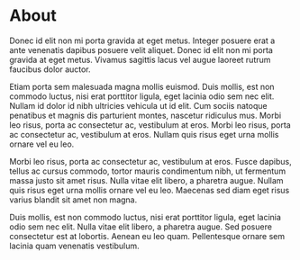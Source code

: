 # About

Donec id elit non mi porta gravida at eget metus. Integer posuere erat a ante venenatis dapibus posuere velit aliquet. Donec id elit non mi porta gravida at eget metus. Vivamus sagittis lacus vel augue laoreet rutrum faucibus dolor auctor.

Etiam porta sem malesuada magna mollis euismod. Duis mollis, est non commodo luctus, nisi erat porttitor ligula, eget lacinia odio sem nec elit. Nullam id dolor id nibh ultricies vehicula ut id elit. Cum sociis natoque penatibus et magnis dis parturient montes, nascetur ridiculus mus. Morbi leo risus, porta ac consectetur ac, vestibulum at eros. Morbi leo risus, porta ac consectetur ac, vestibulum at eros. Nullam quis risus eget urna mollis ornare vel eu leo.

Morbi leo risus, porta ac consectetur ac, vestibulum at eros. Fusce dapibus, tellus ac cursus commodo, tortor mauris condimentum nibh, ut fermentum massa justo sit amet risus. Nulla vitae elit libero, a pharetra augue. Nullam quis risus eget urna mollis ornare vel eu leo. Maecenas sed diam eget risus varius blandit sit amet non magna.

Duis mollis, est non commodo luctus, nisi erat porttitor ligula, eget lacinia odio sem nec elit. Nulla vitae elit libero, a pharetra augue. Sed posuere consectetur est at lobortis. Aenean eu leo quam. Pellentesque ornare sem lacinia quam venenatis vestibulum.
